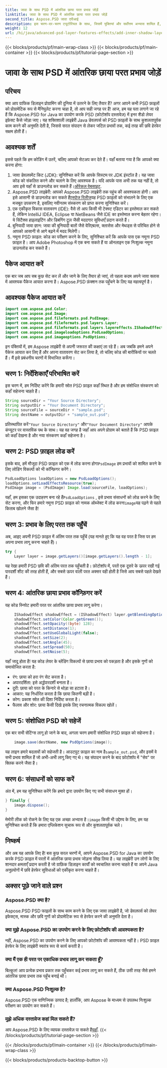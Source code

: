 ```yaml
---
title: जावा के साथ PSD में आंतरिक छाया परत प्रभाव जोड़ें
linktitle: जावा के साथ PSD में आंतरिक छाया परत प्रभाव जोड़ें
second_title: Aspose.PSD जावा एपीआई
description: इस चरण-दर-चरण ट्यूटोरियल के साथ, जिसमें युक्तियां और सर्वोत्तम अभ्यास शामिल हैं, जानें कि Aspose.PSD for Java का उपयोग करके PSD फ़ाइलों में आंतरिक छाया प्रभाव कैसे जोड़ा जाए।
weight: 12
url: /hi/java/advanced-psd-layer-features-effects/add-inner-shadow-layer-effect-psd/
---
```


{{< blocks/products/pf/main-wrap-class >}}
{{< blocks/products/pf/main-container >}}
{{< blocks/products/pf/tutorial-page-section >}}

# जावा के साथ PSD में आंतरिक छाया परत प्रभाव जोड़ें

## परिचय
क्या आप ग्राफिक डिज़ाइन प्रोग्रामिंग की दुनिया में उतरने के लिए तैयार हैं? अगर आपने कभी PSD फ़ाइलों को प्रोग्रामेटिक रूप से मैनिपुलेट करना चाहा है, तो आप सही जगह पर हैं! आज, हम यह पता लगाने जा रहे हैं कि Aspose.PSD for Java का उपयोग करके PSD (फ़ोटोशॉप दस्तावेज़) में इनर शैडो लेयर इफ़ेक्ट कैसे जोड़ा जाए। यह शक्तिशाली लाइब्रेरी Java डेवलपर्स को PSD फ़ाइलों के साथ कुशलतापूर्वक काम करने की अनुमति देती है, जिससे सरल संपादन से लेकर जटिल प्रभावों तक, कई तरह की छवि हेरफेर सक्षम होती हैं।
## आवश्यक शर्तें
इससे पहले कि हम कोडिंग में उतरें, चलिए आपको सेटअप कर देते हैं। यहाँ बताया गया है कि आपको क्या करना होगा:
1.  जावा डेवलपमेंट किट (JDK): सुनिश्चित करें कि आपके सिस्टम पर JDK इंस्टॉल है। यह जावा कोड को संकलित करने और चलाने के लिए आवश्यक है। यदि आपके पास अभी तक यह नहीं है, तो आप इसे यहाँ से डाउनलोड कर सकते हैं।[ओरेकल वेबसाइट](https://www.oracle.com/java/technologies/javase-jdk11-downloads.html).
2. Aspose.PSD लाइब्रेरी: आपको Aspose.PSD लाइब्रेरी तक पहुंच की आवश्यकता होगी। आप इसे आसानी से डाउनलोड कर सकते हैं[एस्पोज रिलीज](https://releases.aspose.com/psd/java/)यह PSD फ़ाइलों को संभालने के लिए एक मजबूत उपकरण है, इसलिए नवीनतम संस्करण को प्राप्त करना सुनिश्चित करें।
3. एक एकीकृत विकास वातावरण (IDE): वैसे तो आप किसी भी टेक्स्ट एडिटर का इस्तेमाल कर सकते हैं, लेकिन IntelliJ IDEA, Eclipse या NetBeans जैसे IDE का इस्तेमाल करना बेहतर रहेगा। ये सिंटैक्स हाइलाइटिंग और डिबगिंग टूल जैसी मददगार सुविधाएँ प्रदान करते हैं।
4. बुनियादी जावा ज्ञान: जावा की बुनियादी बातों जैसे वेरिएबल्स, क्लासेस और मेथड्स से परिचित होने से आपको आसानी से आगे बढ़ने में मदद मिलेगी।
5. नमूना PSD फ़ाइल: कोड का परीक्षण करने के लिए, सुनिश्चित करें कि आपके पास एक नमूना PSD फ़ाइल है। आप Adobe Photoshop में एक बना सकते हैं या ऑनलाइन एक निःशुल्क नमूना डाउनलोड कर सकते हैं।
## पैकेज आयात करें
एक बार जब आप सब कुछ सेट कर लें और जाने के लिए तैयार हो जाएं, तो पहला कदम अपने जावा क्लास में आवश्यक पैकेज आयात करना है। Aspose.PSD फ़ंक्शन तक पहुँचने के लिए यह महत्वपूर्ण है। 
## आवश्यक पैकेज आयात करें
```java
import com.aspose.psd.Color;
import com.aspose.psd.Image;
import com.aspose.psd.fileformats.psd.PsdImage;
import com.aspose.psd.fileformats.psd.layers.Layer;
import com.aspose.psd.fileformats.psd.layers.layereffects.IShadowEffect;
import com.aspose.psd.imageloadoptions.PsdLoadOptions;
import com.aspose.psd.imageoptions.PsdOptions;
```
इन पंक्तियों में, हम Aspose लाइब्रेरी से अपनी जरूरत की कक्षाएं ला रहे हैं।
अब जबकि हमने अपने पैकेज आयात कर लिए हैं और अपना वातावरण सेट कर लिया है, तो चलिए कोड की बारीकियों पर चलते हैं। मैं इसे प्रबंधनीय चरणों में विभाजित करूँगा।
## चरण 1: निर्देशिकाएँ परिभाषित करें
इस चरण में, हम निर्दिष्ट करेंगे कि हमारी स्रोत PSD फ़ाइल कहाँ स्थित है और हम संशोधित संस्करण को कहाँ सहेजना चाहते हैं। 
```java
String sourceDir = "Your Source Directory";
String outputDir = "Your Document Directory";
String sourceFile = sourceDir + "sample.psd";
String destName = outputDir + "sample_out.psd";
```
 प्रतिस्थापित करें`"Your Source Directory"` और`"Your Document Directory"` आपके कंप्यूटर पर वास्तविक पथ के साथ। यह वह जगह है जहाँ आप अपने प्रोग्राम को बताते हैं कि PSD फ़ाइल को कहाँ देखना है और नया संस्करण कहाँ सहेजना है।
## चरण 2: PSD फ़ाइल लोड करें
 इसके बाद, हमें मौजूदा PSD फ़ाइल को एक में लोड करना होगा`PsdImage` हम प्रभावों को शामिल करने के लिए लोडिंग विकल्पों को भी कॉन्फ़िगर करेंगे।
```java
PsdLoadOptions loadOptions = new PsdLoadOptions();
loadOptions.setLoadEffectsResource(true);
PsdImage image = (PsdImage) Image.load(sourceFile, loadOptions);
```
 यहाँ, हम इसका एक उदाहरण बना रहे हैं`PsdLoadOptions` , इसे प्रभाव संसाधनों को लोड करने के लिए सेट करना, और फिर हमारे नमूना PSD फ़ाइल को नामक ऑब्जेक्ट में लोड करना`image`यह पढ़ने से पहले किताब खोलने जैसा है!
## चरण 3: प्रभाव के लिए परत तक पहुँचें
अब, आइए अपनी PSD फ़ाइल में अंतिम परत तक पहुँचें (यह मानते हुए कि यह वह परत है जिस पर हम अपना प्रभाव लागू करना चाहते हैं)।
```java
try {
    Layer layer = image.getLayers()[image.getLayers().length - 1];
```
यह रेखा हमारी PSD छवि की अंतिम परत तक पहुँचती है। फ़ोटोशॉप में, परतें एक दूसरे के ऊपर रखी गई पारदर्शी शीट की तरह होती हैं, और सबसे ऊपर वाली परत अक्सर वही होती है जिसे आप सबसे पहले देखते हैं।
## चरण 4: आंतरिक छाया प्रभाव कॉन्फ़िगर करें
यह कोड स्निपेट हमारी परत पर आंतरिक छाया प्रभाव लागू करेगा। 
```java
    IShadowEffect shadowEffect = (IShadowEffect) layer.getBlendingOptions().getEffects()[0];
    shadowEffect.setColor(Color.getGreen());
    shadowEffect.setOpacity((byte) 128);
    shadowEffect.setDistance(1);
    shadowEffect.setUseGlobalLight(false);
    shadowEffect.setSize(2);
    shadowEffect.setAngle(45);
    shadowEffect.setSpread(50);
    shadowEffect.setNoise(5);
```
यहाँ जादू होता है! यह कोड लेयर के ब्लेंडिंग विकल्पों से छाया प्रभाव को पकड़ता है और इसके गुणों को समायोजित करता है:
- रंग: छाया को हरा रंग सेट करता है।
- अपारदर्शिता: इसे अर्द्धपारदर्शी बनाता है।
- दूरी: छाया को परत के किनारे से थोड़ा सा हटाता है।
- आकार: यह निर्धारित करता है कि छाया कितनी बड़ी है।
- कोण: प्रकाश स्रोत की दिशा निर्दिष्ट करता है।
- फैलाव और शोर: छाया कैसी दिखे इसके लिए रचनात्मक विकल्प खोलें।
## चरण 5: संशोधित PSD को सहेजें
एक बार सभी सेटिंग्स लागू हो जाने के बाद, अगला चरण हमारी संशोधित PSD फ़ाइल को सहेजना है।
```java
    image.save(destName, new PsdOptions(image));
```
यह लाइन हमारे बदलावों को सहेजती है। आउटपुट फ़ाइल का नाम है`sample_out.psd`, और इसमें वे सभी प्रभाव शामिल हैं जो अभी-अभी लागू किए गए थे। यह संपादन करने के बाद फ़ोटोशॉप में "सेव" पर क्लिक करने जैसा है।
## चरण 6: संसाधनों को साफ करें
अंत में, हम यह सुनिश्चित करेंगे कि हमारे द्वारा उपयोग किए गए सभी संसाधन मुक्त हों।
```java
} finally {
    image.dispose();
}
```
 मेमोरी लीक को रोकने के लिए यह एक अच्छा अभ्यास है।`image` किसी भी उद्देश्य के लिए, हम यह सुनिश्चित करते हैं कि हमारा एप्लिकेशन सुचारू रूप से और कुशलतापूर्वक चले।
## निष्कर्ष
और अब यह आपके लिए है! बस कुछ सरल चरणों में, आपने Aspose.PSD for Java का उपयोग करके PSD फ़ाइल में परतों में आंतरिक छाया प्रभाव जोड़ना सीख लिया है। यह लाइब्रेरी उन लोगों के लिए शानदार क्षमताएँ प्रदान करती है जो ग्राफ़िक डिज़ाइन कार्यों को स्वचालित करना चाहते हैं या अपने Java अनुप्रयोगों में छवि हेरफेर सुविधाओं को एकीकृत करना चाहते हैं। 

## अक्सर पूछे जाने वाले प्रश्न
### Aspose.PSD क्या है?  
Aspose.PSD PSD फाइलों के साथ काम करने के लिए एक जावा लाइब्रेरी है, जो डेवलपर्स को लेयर इफेक्ट्स, मास्क और छवि गुणों को प्रोग्रामेटिक रूप से हेरफेर करने की अनुमति देता है।
### क्या मुझे Aspose.PSD का उपयोग करने के लिए फ़ोटोशॉप की आवश्यकता है?  
नहीं, Aspose.PSD का उपयोग करने के लिए आपको फ़ोटोशॉप की आवश्यकता नहीं है। PSD फ़ाइल हेरफेर के लिए लाइब्रेरी स्वतंत्र रूप से कार्य करती है।
### क्या मैं एक ही परत पर एकाधिक प्रभाव लागू कर सकता हूँ?  
बिल्कुल! आप प्रत्येक प्रभाव प्रकार तक पहुँचकर कई प्रभाव लागू कर सकते हैं, ठीक उसी तरह जैसे हमने आंतरिक छाया प्रभाव तक पहुँच बनाई थी।
### क्या Aspose.PSD निःशुल्क है?  
Aspose.PSD एक वाणिज्यिक उत्पाद है; हालाँकि, आप Aspose के माध्यम से उपलब्ध निःशुल्क परीक्षण का उपयोग कर सकते हैं।
### मुझे अधिक दस्तावेज कहां मिल सकते हैं?  
 आप Aspose.PSD के लिए व्यापक दस्तावेज़ पा सकते हैं[यहाँ](https://reference.aspose.com/psd/java/).
{{< /blocks/products/pf/tutorial-page-section >}}

{{< /blocks/products/pf/main-container >}}
{{< /blocks/products/pf/main-wrap-class >}}

{{< blocks/products/products-backtop-button >}}

